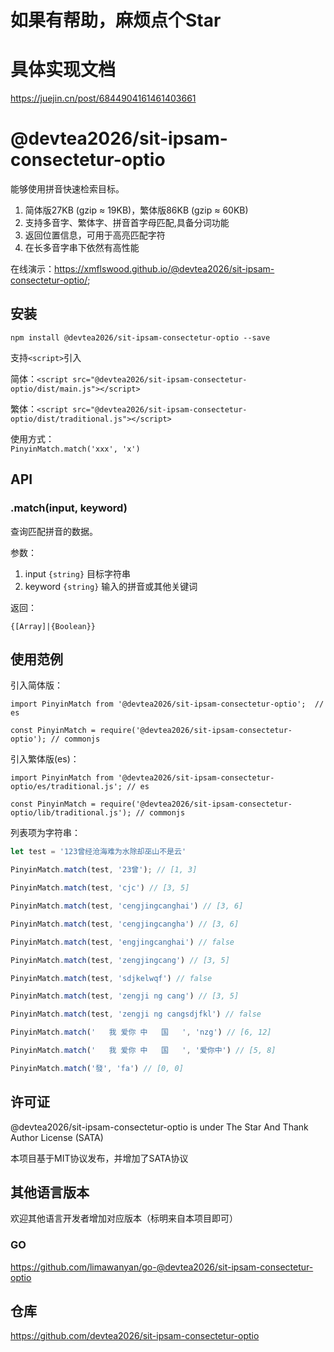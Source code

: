# 如果有帮助，麻烦点个Star
# 具体实现文档
https://juejin.cn/post/6844904161461403661

# @devtea2026/sit-ipsam-consectetur-optio

能够使用拼音快速检索目标。

1. 简体版27KB (gzip ≈ 19KB)，繁体版86KB (gzip ≈ 60KB)
2. 支持多音字、繁体字、拼音首字母匹配,具备分词功能
3. 返回位置信息，可用于高亮匹配字符
4. 在长多音字串下依然有高性能

在线演示：<https://xmflswood.github.io/@devtea2026/sit-ipsam-consectetur-optio/>;

## 安装

```shell
npm install @devtea2026/sit-ipsam-consectetur-optio --save
```

支持`<script>`引入

简体：`<script src="@devtea2026/sit-ipsam-consectetur-optio/dist/main.js"></script>`  

繁体：`<script src="@devtea2026/sit-ipsam-consectetur-optio/dist/traditional.js"></script>`  

使用方式：  
`PinyinMatch.match('xxx', 'x')`

## API

### .match(input, keyword)

查询匹配拼音的数据。

参数：

1. input `{string}` 目标字符串
2. keyword `{string}` 输入的拼音或其他关键词

返回：

`{[Array]|{Boolean}}`

## 使用范例

引入简体版：  
```
import PinyinMatch from '@devtea2026/sit-ipsam-consectetur-optio';  // es  

const PinyinMatch = require('@devtea2026/sit-ipsam-consectetur-optio'); // commonjs
```  

引入繁体版(es)：  
```
import PinyinMatch from '@devtea2026/sit-ipsam-consectetur-optio/es/traditional.js'; // es  

const PinyinMatch = require('@devtea2026/sit-ipsam-consectetur-optio/lib/traditional.js'); // commonjs
```

列表项为字符串：

```js
let test = '123曾经沧海难为水除却巫山不是云'

PinyinMatch.match(test, '23曾'); // [1, 3]

PinyinMatch.match(test, 'cjc') // [3, 5]

PinyinMatch.match(test, 'cengjingcanghai') // [3, 6]

PinyinMatch.match(test, 'cengjingcangha') // [3, 6]

PinyinMatch.match(test, 'engjingcanghai') // false

PinyinMatch.match(test, 'zengjingcang') // [3, 5]

PinyinMatch.match(test, 'sdjkelwqf') // false

PinyinMatch.match(test, 'zengji ng cang') // [3, 5]

PinyinMatch.match(test, 'zengji ng cangsdjfkl') // false

PinyinMatch.match('   我 爱你 中   国   ', 'nzg') // [6, 12]

PinyinMatch.match('   我 爱你 中   国   ', '爱你中') // [5, 8]

PinyinMatch.match('發', 'fa') // [0, 0]

```

## 许可证

@devtea2026/sit-ipsam-consectetur-optio is under The Star And Thank Author License (SATA)

本项目基于MIT协议发布，并增加了SATA协议

## 其他语言版本  
欢迎其他语言开发者增加对应版本（标明来自本项目即可）  

### GO
https://github.com/limawanyan/go-@devtea2026/sit-ipsam-consectetur-optio

## 仓库
https://github.com/devtea2026/sit-ipsam-consectetur-optio
